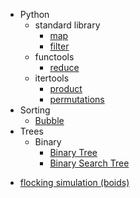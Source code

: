 <ul>
    <li>Python
        <ul>
            <li>standard library
                <ul>
                    <li><a href="python/std/map.py">map</a></li>
                    <li><a href="python/std/map.py">filter</a></li>
                </ul>
            </li>
            <li>functools
                <ul>
                    <li><a href="python/functools/reduce.py">reduce</a></li>
                </ul>
            </li>
            <li>itertools
                <ul>
                    <li><a href="python/itertools/cartesian_product.py">product</a></li>
                    <li><a href="python/itertools/permutation.py">permutations</a></li>
                </ul>
            </li>
        </ul>
    </li>
    <li>Sorting
        <ul>
            <li><a href="/sorting/buble.py">Bubble</a></li>
        </ul>
    </li>
    <li>Trees
        <ul>
            <li>Binary
                <ul>
                    <li><a href="/trees/binary/base.py">Binary Tree</a></li>
                    <li><a href="/trees/binary/search.py">Binary Search Tree</a></li>
                </ul>
            </li>
        </ul>
    </li>
</ul>


- [flocking simulation (boids)](/boids)
